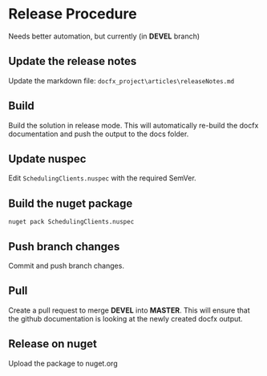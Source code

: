 # Release Procedure

Needs better automation, but currently (in **DEVEL** branch)

## Update the release notes

Update the markdown file: ```docfx_project\articles\releaseNotes.md```

## Build

Build the solution in release mode. This will automatically re-build the docfx documentation and push the output to the docs folder.

## Update nuspec

Edit ```SchedulingClients.nuspec``` with the required SemVer.

## Build the nuget package

```nuget pack SchedulingClients.nuspec```

## Push branch changes

Commit and push branch changes.

## Pull

Create a pull request to merge **DEVEL** into **MASTER**. This will ensure that the github documentation is looking at the newly created docfx output.

## Release on nuget

Upload the package to nuget.org
